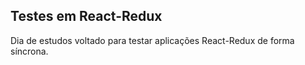 ## Testes em React-Redux

Dia de estudos voltado para testar aplicações React-Redux de forma síncrona.
